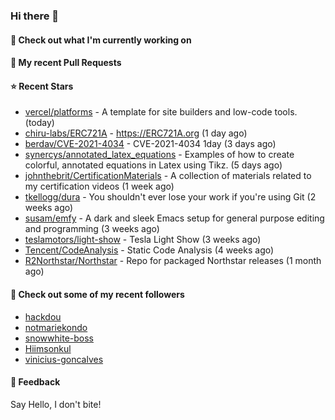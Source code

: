 ### Hi there 👋

#### 👷 Check out what I'm currently working on

#### 🔨 My recent Pull Requests


#### ⭐ Recent Stars

- [vercel/platforms](https://github.com/vercel/platforms) - A template for site builders and low-code tools. (today)
- [chiru-labs/ERC721A](https://github.com/chiru-labs/ERC721A) - https://ERC721A.org (1 day ago)
- [berdav/CVE-2021-4034](https://github.com/berdav/CVE-2021-4034) - CVE-2021-4034 1day (3 days ago)
- [synercys/annotated_latex_equations](https://github.com/synercys/annotated_latex_equations) - Examples of how to create colorful, annotated equations in Latex using Tikz. (5 days ago)
- [johnthebrit/CertificationMaterials](https://github.com/johnthebrit/CertificationMaterials) - A collection of materials related to my certification videos (1 week ago)
- [tkellogg/dura](https://github.com/tkellogg/dura) - You shouldn&#39;t ever lose your work if you&#39;re using Git (2 weeks ago)
- [susam/emfy](https://github.com/susam/emfy) - A dark and sleek Emacs setup for general purpose editing and programming (3 weeks ago)
- [teslamotors/light-show](https://github.com/teslamotors/light-show) - Tesla Light Show (3 weeks ago)
- [Tencent/CodeAnalysis](https://github.com/Tencent/CodeAnalysis) - Static Code Analysis (4 weeks ago)
- [R2Northstar/Northstar](https://github.com/R2Northstar/Northstar) - Repo for packaged Northstar releases (1 month ago)

#### 👯 Check out some of my recent followers

- [hackdou](https://github.com/hackdou)
- [notmariekondo](https://github.com/notmariekondo)
- [snowwhite-boss](https://github.com/snowwhite-boss)
- [Hiimsonkul](https://github.com/Hiimsonkul)
- [vinicius-goncalves](https://github.com/vinicius-goncalves)

#### 💬 Feedback

Say Hello, I don't bite!